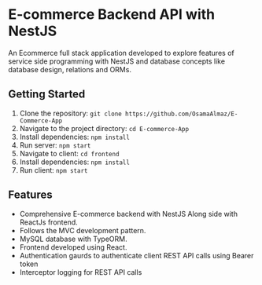 # E-commerce Backend API with NestJS

An Ecommerce full stack application developed to explore features of service side programming with NestJS and database concepts like database design, relations and ORMs. 

## Getting Started

1. Clone the repository: `git clone https://github.com/OsamaAlmaz/E-Commerce-App`
2. Navigate to the project directory: `cd E-commerce-App`
3. Install dependencies: `npm install`
4. Run server:  `npm start`
5. Navigate to client:  `cd frontend`
6. Install dependencies: `npm install`
7. Run client:  `npm start`


## Features

- Comprehensive E-commerce backend with NestJS Along side with ReactJs frontend.
- Follows the MVC development pattern.
- MySQL database with TypeORM.
- Frontend developed using React.
- Authentication gaurds to authenticate client REST API calls using Bearer token
- Interceptor logging for REST API calls
